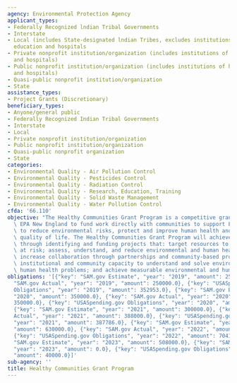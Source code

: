 ```yaml
---
agency: Environmental Protection Agency
applicant_types:
- Federally Recognized lndian Tribal Governments
- Interstate
- Local (includes State-designated lndian Tribes, excludes institutions of higher
  education and hospitals
- Private nonprofit institution/organization (includes institutions of higher education
  and hospitals)
- Public nonprofit institution/organization (includes institutions of higher education
  and hospitals)
- Quasi-public nonprofit institution/organization
- State
assistance_types:
- Project Grants (Discretionary)
beneficiary_types:
- Anyone/general public
- Federally Recognized Indian Tribal Governments
- Interstate
- Local
- Private nonprofit institution/organization
- Public nonprofit institution/organization
- Quasi-public nonprofit organization
- State
categories:
- Environmental Quality - Air Pollution Control
- Environmental Quality - Pesticides Control
- Environmental Quality - Radiation Control
- Environmental Quality - Research, Education, Training
- Environmental Quality - Solid Waste Management
- Environmental Quality - Water Pollution Control
cfda: '66.110'
objective: "The Healthy Communities Grant Program is a competitive grant program for\
  \ EPA New England to fund work directly with communities to support EPA\u2019s mission\
  \ to reduce environmental risks, protect and improve human health and improve the\
  \ quality of life. The Healthy Communities Grant Program will achieve these goals\
  \ through identifying and funding projects that: target resources to benefit communities\
  \ at risk; assess, understand, and reduce environmental and human health risks;\
  \ increase collaboration through partnerships and community-based projects; build\
  \ institutional and community capacity to understand and solve environmental and\
  \ human health problems; and achieve measurable environmental and human health benefits."
obligations: '[{"key": "SAM.gov Estimate", "year": "2019", "amount": 250000.0}, {"key":
  "SAM.gov Actual", "year": "2019", "amount": 250000.0}, {"key": "USASpending.gov
  Obligations", "year": "2019", "amount": 352953.0}, {"key": "SAM.gov Estimate", "year":
  "2020", "amount": 350000.0}, {"key": "SAM.gov Actual", "year": "2020", "amount":
  350000.0}, {"key": "USASpending.gov Obligations", "year": "2020", "amount": 372286.0},
  {"key": "SAM.gov Estimate", "year": "2021", "amount": 300000.0}, {"key": "SAM.gov
  Actual", "year": "2021", "amount": 388000.0}, {"key": "USASpending.gov Obligations",
  "year": "2021", "amount": 387786.0}, {"key": "SAM.gov Estimate", "year": "2022",
  "amount": 630000.0}, {"key": "SAM.gov Actual", "year": "2022", "amount": 744000.0},
  {"key": "USASpending.gov Obligations", "year": "2022", "amount": 704119.0}, {"key":
  "SAM.gov Estimate", "year": "2023", "amount": 508000.0}, {"key": "SAM.gov Actual",
  "year": "2023", "amount": 0.0}, {"key": "USASpending.gov Obligations", "year": "2023",
  "amount": 40000.0}]'
sub-agency: ''
title: Healthy Communities Grant Program
---
```

